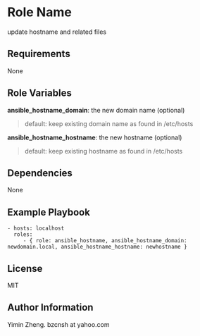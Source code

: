 Role Name
=========

update hostname and related files

Requirements
------------

None

Role Variables
--------------
  
**ansible_hostname_domain**: the new domain name (optional)  
>  default: keep existing domain name as found in /etc/hosts

**ansible_hostname_hostname**:  the new hostname (optional)  
>  default: keep existing hostname as found in /etc/hosts

Dependencies
------------

None

Example Playbook
----------------

    - hosts: localhost
      roles:
         - { role: ansible_hostname, ansible_hostname_domain: newdomain.local, ansible_hostname_hostname: newhostname }

License
-------

MIT

Author Information
------------------

Yimin Zheng. bzcnsh at yahoo.com  
